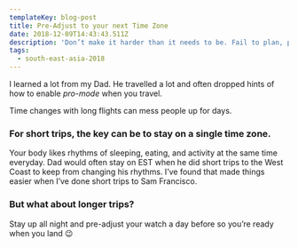 ```yaml
---
templateKey: blog-post
title: Pre-Adjust to your next Time Zone
date: 2018-12-09T14:43:43.511Z
description: 'Don’t make it harder than it needs to be. Fail to plan, plan to fail. '
tags:
  - south-east-asia-2018
---
```

I learned a lot from my Dad. He travelled a lot and often dropped hints of how to enable *pro-mode* when you travel.

Time changes with long flights can mess people up for days.

### For short trips, the key can be to stay on a single time zone.

Your body likes rhythms of sleeping, eating, and activity at the same time everyday. Dad would often stay on EST when he did short trips to the West Coast to keep from changing his rhythms. I’ve found that made things easier when I’ve done short trips to Sam Francisco.

### But what about longer trips?

Stay up all night and pre-adjust your watch a day before so you’re ready when you land 😉
